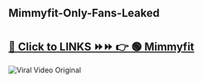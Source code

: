 
 ## Mimmyfit-Only-Fans-Leaked

# <h2><a href="https://clipsfans.com/Mimmyfit&ref=git">🔗 Click to LINKS ⏩⏩ 👉 🟢 Mimmyfit </a></h2>

<a href="https://clipsfans.com/Mimmyfit&ref=git" rel="nofollow" data-target="animated-image.originalLink"><img src="https://i.ibb.co.com/xMMVF88/686577567.gif" alt="Viral Video Original" style="max-width: 100%; display: inline-block;" data-target="animated-image.originalImage"></a>
